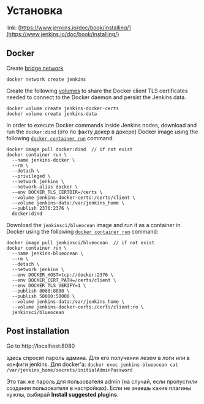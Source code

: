 # Установка

link: [https://www.jenkins.io/doc/book/installing/](https://www.jenkins.io/doc/book/installing/)

## Docker

Create [bridge network](https://docs.docker.com/network/bridge/)

```
docker network create jenkins
```

Create the following [volumes](https://docs.docker.com/storage/volumes/) to share the Docker client TLS certificates needed to connect to the Docker daemon and persist the Jenkins data.

```
docker volume create jenkins-docker-certs
docker volume create jenkins-data
```

In order to execute Docker commands inside Jenkins nodes, download and run the `docker:dind` (это по факту докер в докере) Docker image using the following [`docker container run`](https://docs.docker.com/engine/reference/commandline/container\_run/) command:

```
docker image pull docker:dind  // if not exist
docker container run \
  --name jenkins-docker \
  --rm \
  --detach \
  --privileged \
  --network jenkins \
  --network-alias docker \
  --env DOCKER_TLS_CERTDIR=/certs \
  --volume jenkins-docker-certs:/certs/client \
  --volume jenkins-data:/var/jenkins_home \
  --publish 2376:2376 \
  docker:dind
```

Download the `jenkinsci/blueocean` image and run it as a container in Docker using the following [`docker container run`](https://docs.docker.com/engine/reference/commandline/container\_run/) command:

```
docker image pull jenkinsci/blueocean  // if not exist
docker container run \
  --name jenkins-blueocean \
  --rm \
  --detach \
  --network jenkins \
  --env DOCKER_HOST=tcp://docker:2376 \
  --env DOCKER_CERT_PATH=/certs/client \
  --env DOCKER_TLS_VERIFY=1 \
  --publish 8080:8080 \
  --publish 50000:50000 \
  --volume jenkins-data:/var/jenkins_home \
  --volume jenkins-docker-certs:/certs/client:ro \
  jenkinsci/blueocean
```

## Post installation

Go to http://localhost:8080

здесь спросят пароль админа. Для его получения лезем в логи или в конфиги jenkins. Для docker'а: `docker exec jenkins-blueocean cat /var/jenkins_home/secrets/initialAdminPassword`

Это так же пароль для пользователя admin (на случай, если пропустили создания пользователя в настройках). Если не знаешь какие плагины нужны, выбирай **Install suggested plugins**.
